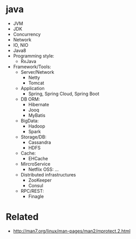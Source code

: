 # java
* JVM
* JDK
* Concurrency
* Network
* IO, NIO
* Java8
* Programming style:
  * RxJava
* Framework/Tools:
  * Server/Network
    * Netty
    * Tomcat
  * Application
    * Spring, Spring Cloud, Spring Boot
  * DB ORM:
    * Hibernate
    * Jooq
    * MyBatis
  * BigData:
    * Hadoop
    * Spark
  * Storage/DB:
    * Cassandra
    * HDFS
  * Cache:
    * EHCache
  * MircroService
    * Netflix OSS: ...
  * Distributed infrastructures
    * ZooKeeper
    * Consul
  * RPC/REST:
    * Finagle
# Related
*  http://man7.org/linux/man-pages/man2/mprotect.2.html

